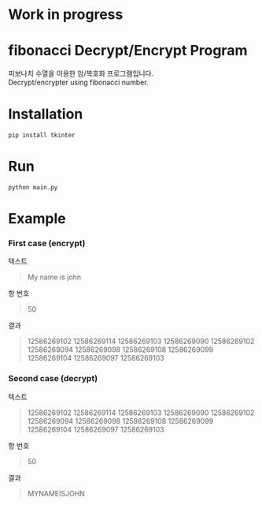 # Work in progress


# fibonacci Decrypt/Encrypt Program
피보나치 수열을 이용한 암/복호화 프로그램입니다.   
Decrypt/encrypter using fibonacci number.

# Installation
```pip install tkinter```

# Run
```python main.py```

# Example
### First case (encrypt)
텍스트
> My name is john

항 번호
> 50

결과
> 12586269102 12586269114 12586269103 12586269090 12586269102 12586269094 12586269098 12586269108 12586269099 12586269104 12586269097 12586269103

### Second case (decrypt)
텍스트
> 12586269102 12586269114 12586269103 12586269090 12586269102 12586269094 12586269098 12586269108 12586269099 12586269104 12586269097 12586269103

항 번호
> 50

결과
> MYNAMEISJOHN
